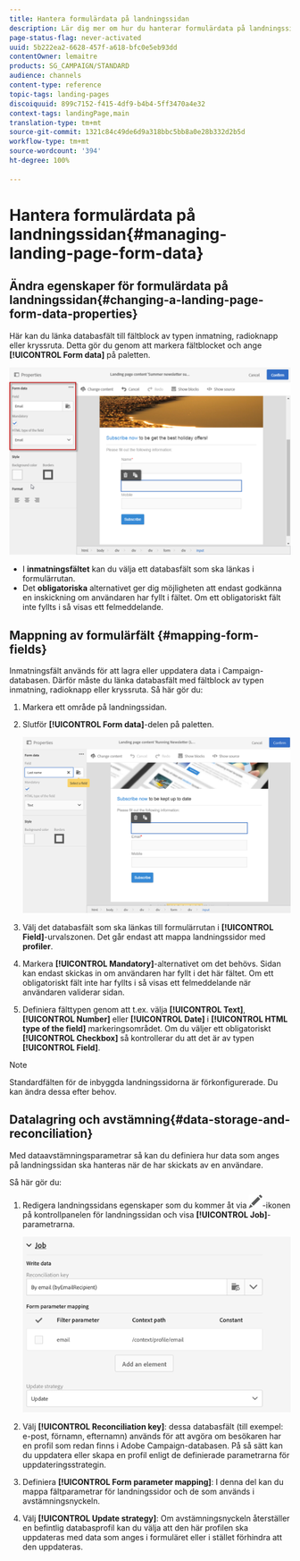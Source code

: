 ```yaml
---
title: Hantera formulärdata på landningssidan
description: Lär dig mer om hur du hanterar formulärdata på landningssidan.
page-status-flag: never-activated
uuid: 5b222ea2-6628-457f-a618-bfc0e5eb93dd
contentOwner: lemaitre
products: SG_CAMPAIGN/STANDARD
audience: channels
content-type: reference
topic-tags: landing-pages
discoiquuid: 899c7152-f415-4df9-b4b4-5ff3470a4e32
context-tags: landingPage,main
translation-type: tm+mt
source-git-commit: 1321c84c49de6d9a318bbc5bb8a0e28b332d2b5d
workflow-type: tm+mt
source-wordcount: '394'
ht-degree: 100%

---
```



# Hantera formulärdata på landningssidan{#managing-landing-page-form-data}

## Ändra egenskaper för formulärdata på landningssidan{#changing-a-landing-page-form-data-properties}

Här kan du länka databasfält till fältblock av typen inmatning, radioknapp eller kryssruta. Detta gör du genom att markera fältblocket och ange **[!UICONTROL Form data]** på paletten.

![](assets/delivery_content_9.png)

* I **inmatningsfältet** kan du välja ett databasfält som ska länkas i formulärrutan.
* Det **obligatoriska** alternativet ger dig möjligheten att endast godkänna en inskickning om användaren har fyllt i fältet. Om ett obligatoriskt fält inte fyllts i så visas ett felmeddelande.

## Mappning av formulärfält {#mapping-form-fields}

Inmatningsfält används för att lagra eller uppdatera data i Campaign-databasen.  Därför måste du länka databasfält med fältblock av typen inmatning, radioknapp eller kryssruta. Så här gör du:

1. Markera ett område på landningssidan.
1. Slutför **[!UICONTROL Form data]**-delen på paletten.

   ![](assets/editing_lp_content_4.png)

1. Välj det databasfält som ska länkas till formulärrutan i **[!UICONTROL Field]**-urvalszonen.  Det går endast att mappa landningssidor med **profiler**.

1. Markera **[!UICONTROL Mandatory]**-alternativet om det behövs.  Sidan kan endast skickas in om användaren har fyllt i det här fältet.  Om ett obligatoriskt fält inte har fyllts i så visas ett felmeddelande när användaren validerar sidan.

1. Definiera fälttypen genom att t.ex. välja **[!UICONTROL Text]**, **[!UICONTROL Number]** eller **[!UICONTROL Date]** i **[!UICONTROL HTML type of the field]** markeringsområdet.
Om du väljer ett obligatoriskt **[!UICONTROL Checkbox]** så kontrollerar du att det är av typen **[!UICONTROL Field]**.

>[!NOTE]
>
>Standardfälten för de inbyggda landningssidorna är förkonfigurerade.  Du kan ändra dessa efter behov.

## Datalagring och avstämning{#data-storage-and-reconciliation}

Med dataavstämningsparametrar så kan du definiera hur data som anges på landningssidan ska hanteras när de har skickats av en användare.

Så här gör du:

1. Redigera landningssidans egenskaper som du kommer åt via ![](assets/edit_darkgrey-24px.png)-ikonen på kontrollpanelen för landningssidan och visa **[!UICONTROL Job]**-parametrarna.

   ![](assets/lp_parameters_4.png)

1. Välj **[!UICONTROL Reconciliation key]**: dessa databasfält (till exempel: e-post, förnamn, efternamn) används för att avgöra om besökaren har en profil som redan finns i Adobe Campaign-databasen.  På så sätt kan du uppdatera eller skapa en profil enligt de definierade parametrarna för uppdateringsstrategin.
1. Definiera **[!UICONTROL Form parameter mapping]**: I denna del kan du mappa fältparametrar för landningssidor och de som används i avstämningsnyckeln.
1. Välj **[!UICONTROL Update strategy]**: Om avstämningsnyckeln återställer en befintlig databasprofil kan du välja att den här profilen ska uppdateras med data som anges i formuläret eller i stället förhindra att den uppdateras.
